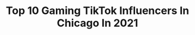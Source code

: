 ---
title: Top 10 Gaming TikTok Influencers In Chicago In 2021
description: >-
  Find top gaming TikTok influencers in Chicago in 2021. Most popular hashtags: #fyp #gaming #foryou #funny.
platform: TikTok
hits: 19
text_top: Discover the top-rated TikTok accounts on inBeat.
text_bottom: Our database holds 19 TikTok influencers like this in Chicago, United States for you to work with.
profiles:
  - username: "playboibleachy"
    fullname: >-
      Ｈａｎｚｅｌ💔
    bio: >-
      17 | Chicago 🌃 Get me famous off Tik Tok 🔥
    location: "United States"
    followers: 11500
    engagement: 1637
    commentsToLikes: 0.045214
    id: ckdsr12baovqt0j23ayvlz4ws
    verified: false
    hashtags: "#election, #relatable, #fyp, #comedy"
  - username: "tcurt17"
    fullname: >-
      TCurt17
    bio: >-
      Tyler, 30 👬🌈 Gay 💍 Married CHICAGO 🔥😃
    location: "United States"
    followers: 10300
    engagement: 476
    commentsToLikes: 0.056863
    id: ckb9ew1dg2skr0j23fuwfzjgp
    verified: false
    hashtags: "#dogsoftiktok, #4u, #coronavirus, #foryou"
  - username: "rombednarczyk"
    fullname: >-
      Roman Bednarczyk
    bio: >-
      CEO OF CHICAGO SPORTS🤝 Business Email: rombedbusiness@gmail.com
    location: "United States"
    followers: 2875
    engagement: 1208
    commentsToLikes: 0.044644
    id: cka8e6lyjw0d00i78wopderto
    verified: false
    hashtags: "#nba, #4u, #sports, #foryoupage"
  - username: "itshoneykat"
    fullname: >-
      Kat ( ͡° ͜ʖ ͡°)
    bio: >-
      Chicago Next con: Acen Your favorite Epic Gamer Sc-katharina101 ʕ•̫͡•ʕ•̫͡•ʔ•̫͡•ʔ
    location: "United States"
    followers: 32400
    engagement: 1130
    commentsToLikes: 0.014242
    id: ckceiftccqp7e0j235bk5x1lf
    verified: false
    hashtags: "#foryou, #makeup, #ember, #meme"
  - username: "liastewy"
    fullname: >-
      LIA
    bio: >-
      ✰ Chicago ✰ jusss joking around
    location: "United States"
    followers: 159200
    engagement: 1157
    commentsToLikes: 0.013352
    id: ck7zp8lt3nvcm0j787o11muiq
    verified: false
    hashtags: "#couples, #bf, #foryou, #fyp"
  - username: "honestabegaming"
    fullname: >-
      Honest Abe Gaming
    bio: >-
      best call of duty/warzone clips on tiktok!! FB GAMING stream: Fb.gg/honestabetv
    location: "United States"
    followers: 12600
    engagement: 1052
    commentsToLikes: 0.025308
    id: ckb9b6scwx5u90j23a0gz6e4o
    verified: false
    hashtags: "#comedy, #win, #pro, #fyp"
  - username: "dalegacy23"
    fullname: >-
      Trevor Allen
    bio: >-
      Twitch.tv/DaLegacy23 Gaming, Wrestling, and Entertaining you! 10K Goal👑
    location: "United States"
    followers: 4639
    engagement: 602
    commentsToLikes: 0.104896
    id: ckd5u2janz0200j23yol11hp8
    verified: false
    hashtags: "#fyp, #wwe, #gamer, #twitchaffiliate"
  - username: "playboierik22"
    fullname: >-
      playboierik22
    bio: >-
      Hey
    location: "United States"
    followers: 14900
    engagement: 1963
    commentsToLikes: 0.049656
    id: ckblf1yx090ng0j23p586s9uk
    verified: false
    hashtags: "#amongusvideo, #narutouzumaki, #itachi, #anime"
  - username: "jpearson04"
    fullname: >-
      Josh Pearson
    bio: >-
      
    location: "United States"
    followers: 9534
    engagement: 1574
    commentsToLikes: 0.073093
    id: ck976w2rs1my60j78phxl19f0
    verified: false
    hashtags: "#fortnite, #og, #olddays, #fy"
  - username: "legendaryb1rd"
    fullname: >-
      Shane Dodson
    bio: >-
      follow my twitch.tv/legendary b1rd 😎😎🤬🤬
    location: "United States"
    followers: 58100
    engagement: 1336
    commentsToLikes: 0.095455
    id: ck8ophu7637e00j78fmw9lx69
    verified: false
    hashtags: "#funny, #weeb, #ps5, #halloweenlook"
---